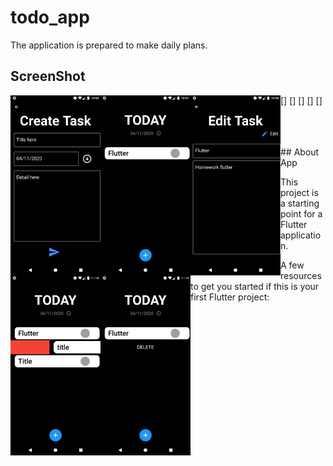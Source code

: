 # todo_app

The application is prepared to make daily plans.

## ScreenShot
[<img align = "left" alt="ibrahimatmaca" width="144" height="288" src="screenshot/ss.png"/>]
[<img align = "left" alt="ibrahimatmaca" width="144" height="288" src="screenshot/ss2.png"/>]
[<img align = "left" alt="ibrahimatmaca" width="144" height="288" src="screenshot/ss3.png"/>]
[<img align = "left" alt="ibrahimatmaca" width="144" height="288" src="screenshot/ss4.png"/>]
[<img align = "left" alt="ibrahimatmaca" width="144" height="288" src="screenshot/ss5.png"/>]



<br>
<br>
<br>
## About App

This project is a starting point for a Flutter application.

A few resources to get you started if this is your first Flutter project:


